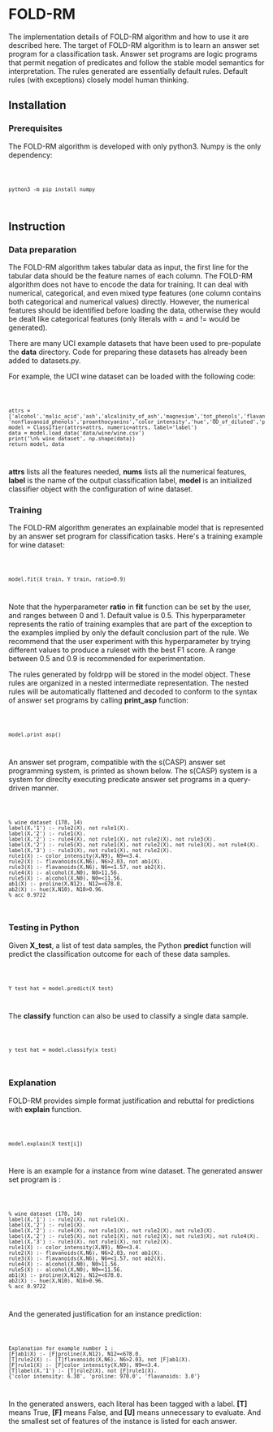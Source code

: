 # FOLD-RM
The implementation details of FOLD-RM algorithm and how to use it are described here. The target of FOLD-RM algorithm is to learn an answer set program for a classification task. Answer set programs are logic programs that permit negation of predicates and follow the stable model semantics for interpretation. The rules generated are essentially default rules. Default rules (with exceptions) closely model human thinking.

## Installation
### Prerequisites
The FOLD-RM algorithm is developed with only python3. Numpy is the only dependency:

<code>
	
	python3 -m pip install numpy
	
</code>

## Instruction
### Data preparation

The FOLD-RM algorithm takes tabular data as input, the first line for the tabular data should be the feature names of each column.
The FOLD-RM algorithm does not have to encode the data for training. It can deal with numerical, categorical, and even mixed type features (one column contains both categorical and numerical values) directly.
However, the numerical features should be identified before loading the data, otherwise they would be dealt like categorical features (only literals with = and != would be generated).

There are many UCI example datasets that have been used to pre-populate the **data** directory. Code for preparing these datasets has already been added to datasets.py.


For example, the UCI wine dataset can be loaded with the following code:

<code>
	
    attrs = ['alcohol','malic_acid','ash','alcalinity_of_ash','magnesium','tot_phenols','flavanoids',
    'nonflavanoid_phenols','proanthocyanins','color_intensity','hue','OD_of_diluted','proline']
    model = Classifier(attrs=attrs, numeric=attrs, label='label')
    data = model.load_data('data/wine/wine.csv')
    print('\n% wine dataset', np.shape(data))
    return model, data

</code>

**attrs** lists all the features needed, **nums** lists all the numerical features, **label** is the name of the output classification label, **model** is an initialized classifier object with the configuration of wine dataset. 

### Training
The FOLD-RM algorithm generates an explainable model that is represented by an answer set program for classification tasks. Here's a training example for wine dataset:

<code>
	
    model.fit(X_train, Y_train, ratio=0.9)
	
</code>

Note that the hyperparameter **ratio** in **fit** function can be set by the user, and ranges between 0 and 1. Default value is 0.5. This hyperparameter represents the ratio of training examples that are part of the exception to the examples implied by only the default conclusion part of the rule. We recommend that the user experiment with this hyperparameter by trying different values to produce a ruleset with the best F1 score. A range between 0.5 and 0.9 is recommended for experimentation.

The rules generated by foldrpp will be stored in the model object. These rules are organized in a nested intermediate representation. The nested rules will be automatically flattened and decoded to conform to the syntax of answer set programs by calling **print_asp** function: 

<code>
	
    model.print_asp()
	
</code>

An answer set program, compatible with the s(CASP) answer set programming system, is printed as shown below. The s(CASP) system is a system for direclty executing predicate answer set programs in a query-driven manner.

<code>

    % wine dataset (178, 14)
    label(X,'1') :- rule2(X), not rule1(X). 
    label(X,'2') :- rule1(X). 
    label(X,'2') :- rule4(X), not rule1(X), not rule2(X), not rule3(X). 
    label(X,'2') :- rule5(X), not rule1(X), not rule2(X), not rule3(X), not rule4(X). 
    label(X,'3') :- rule3(X), not rule1(X), not rule2(X). 
    rule1(X) :- color_intensity(X,N9), N9=<3.4. 
    rule2(X) :- flavanoids(X,N6), N6>2.03, not ab1(X). 
    rule3(X) :- flavanoids(X,N6), N6=<1.57, not ab2(X). 
    rule4(X) :- alcohol(X,N0), N0>11.56. 
    rule5(X) :- alcohol(X,N0), N0=<11.56. 
    ab1(X) :- proline(X,N12), N12=<678.0. 
    ab2(X) :- hue(X,N10), N10>0.96. 
    % acc 0.9722
	
</code>

### Testing in Python
Given **X_test**, a list of test data samples, the Python **predict** function will predict the classification outcome for each of these data samples. 

<code>
	
	Y_test_hat = model.predict(X_test)

</code>

The **classify** function can also be used to classify a single data sample.
	
<code>
	
	y_test_hat = model.classify(x_test)

</code>
	
### Explanation

FOLD-RM provides simple format justification and rebuttal for predictions with **explain** function. 

<code>
	
	model.explain(X_test[i])
	
</code>

Here is an example for a instance from wine dataset. The generated answer set program is :

<code>
	
    % wine dataset (178, 14)
    label(X,'1') :- rule2(X), not rule1(X). 
    label(X,'2') :- rule1(X). 
    label(X,'2') :- rule4(X), not rule1(X), not rule2(X), not rule3(X). 
    label(X,'2') :- rule5(X), not rule1(X), not rule2(X), not rule3(X), not rule4(X). 
    label(X,'3') :- rule3(X), not rule1(X), not rule2(X). 
    rule1(X) :- color_intensity(X,N9), N9=<3.4. 
    rule2(X) :- flavanoids(X,N6), N6>2.03, not ab1(X). 
    rule3(X) :- flavanoids(X,N6), N6=<1.57, not ab2(X). 
    rule4(X) :- alcohol(X,N0), N0>11.56. 
    rule5(X) :- alcohol(X,N0), N0=<11.56. 
    ab1(X) :- proline(X,N12), N12=<678.0. 
    ab2(X) :- hue(X,N10), N10>0.96. 
    % acc 0.9722

</code>

And the generated justification for an instance prediction:

<code>
	
    Explanation for example number 1 :
    [F]ab1(X) :- [F]proline(X,N12), N12=<678.0. 
    [T]rule2(X) :- [T]flavanoids(X,N6), N6>2.03, not [F]ab1(X). 
    [F]rule1(X) :- [F]color_intensity(X,N9), N9=<3.4. 
    [T]label(X,'1') :- [T]rule2(X), not [F]rule1(X). 
    {'color_intensity: 6.38', 'proline: 970.0', 'flavanoids: 3.0'}   

</code>

In the generated answers, each literal has been tagged with a label. **[T]** means True, **[F]** means False, and **[U]** means unnecessary to evaluate. And the smallest set of features of the instance is listed for each answer.
